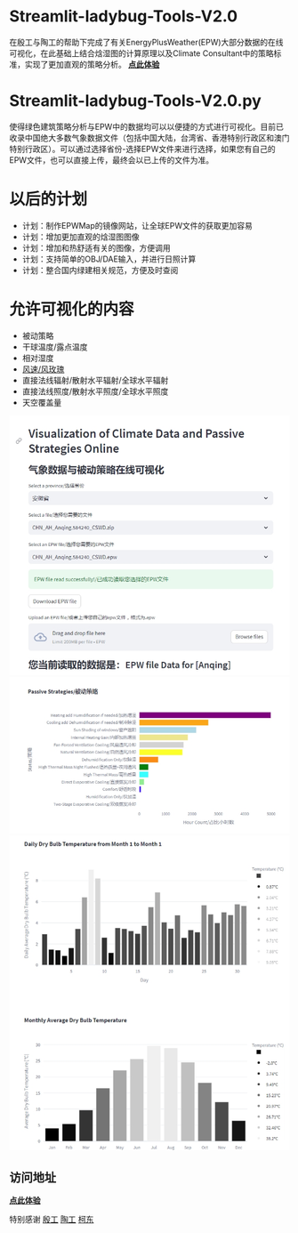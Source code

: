 # Streamlit-ladybug-Tools-V2.0
在殷工与陶工的帮助下完成了有关EnergyPlusWeather(EPW)大部分数据的在线可视化，在此基础上结合焓湿图的计算原理以及Climate Consultant中的策略标准，实现了更加直观的策略分析。
[**点此体验**](https://ladybug-tools-online.streamlit.app/)

# Streamlit-ladybug-Tools-V2.0.py
使得绿色建筑策略分析与EPW中的数据均可以以便捷的方式进行可视化。目前已收录中国绝大多数气象数据文件（包括中国大陆，台湾省、香港特别行政区和澳门特别行政区）。可以通过选择省份-选择EPW文件来进行选择，如果您有自己的EPW文件，也可以直接上传，最终会以已上传的文件为准。

# 以后的计划
* 计划：制作EPWMap的镜像网站，让全球EPW文件的获取更加容易
* 计划：增加更加直观的焓湿图图像
* 计划：增加和热舒适有关的图像，方便调用
* 计划：支持简单的OBJ/DAE输入，并进行日照计算
* 计划：整合国内绿建相关规范，方便及时查阅

# 允许可视化的内容
* 被动策略
* 干球温度/露点温度
* 相对湿度
* [风速/风玫瑰](https://github.com/ymg2007/Streamlit-ladybug-Tools)
* 直接法线辐射/散射水平辐射/全球水平辐射
* 直接法线照度/散射水平照度/全球水平照度
* 天空覆盖量

![stat](https://github.com/Zoumachuan/Streamlit-ladybug-Tools-V2.0/blob/main/1.png)
![stat](https://github.com/Zoumachuan/Streamlit-ladybug-Tools-V2.0/blob/main/2.png)
![stat](https://github.com/Zoumachuan/Streamlit-ladybug-Tools-V2.0/blob/main/3.png)

## 访问地址
[**点此体验**](https://ladybug-tools-online.streamlit.app/)

特别感谢 [殷工](https://github.com/ymg2007)  [陶工](https://github.com/GudaoStudio)  [柯东](https://github.com/YuP2905)
